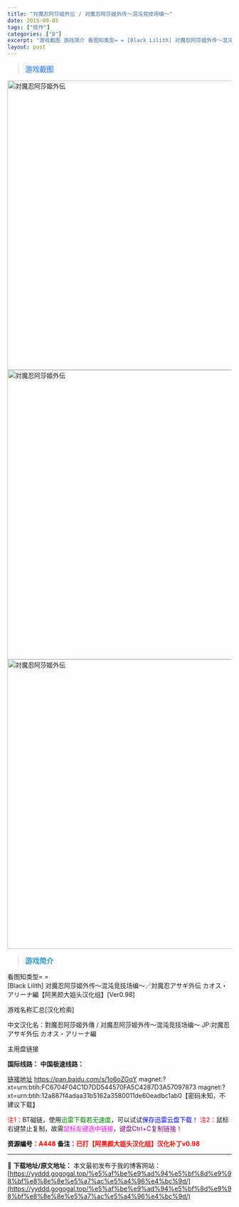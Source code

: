 ```yaml
---
title: "対魔忍阿莎姬外伝 / 对魔忍阿莎姬外传～混沌竞技场编～"
date: 2015-09-05
tags: ["拔作"]
categories: ["D"]
excerpt: "游戏截图 游戏简介 看图知类型= = [Black Lilith] 对魔忍阿莎姬外传～混沌竞技场编～／対魔忍アサギ外伝 カオス・アリーナ編【阿黑颜大姐头汉化组】[Ver0.98] 游戏名称汇总[汉化检索] 中文汉化名：對魔忍阿莎姬外傳 / 对魔忍阿莎姬外传～混沌竞技场编～ JP:対魔忍アサギ外伝 カ&hellip;"
layout: post
---
```


<div>
<blockquote><b><span style="font-size: 12pt; color: #6699ff;">游戏截图</span></b></blockquote>
<div><img title="点击放大" src="https://yyddd.gogogal.top/wp-content/uploads/2025/04/20250429_6810ef091c93a.webp" alt="対魔忍阿莎姬外伝" width="650" /></div>
<div><img title="点击放大" src="https://yyddd.gogogal.top/wp-content/uploads/2025/04/20250429_6810ef0b34ffa.webp" alt="対魔忍阿莎姬外伝" width="650" /></div>
<div><img title="点击放大" src="https://yyddd.gogogal.top/wp-content/uploads/2025/04/20250429_6810ef0c78a53.webp" alt="対魔忍阿莎姬外伝" width="650" /></div>
<blockquote><b><span style="font-size: 12pt; color: #3399cc;">游戏简介</span></b></blockquote>
<div>看图知类型= =</div>
[Black Lilith] 对魔忍阿莎姬外传～混沌竞技场编～／対魔忍アサギ外伝 カオス・アリーナ編【阿黑颜大姐头汉化组】[Ver0.98]

游戏名称汇总[汉化检索]

中文汉化名：對魔忍阿莎姬外傳 / 对魔忍阿莎姬外传～混沌竞技场编～
JP:対魔忍アサギ外伝 カオス・アリーナ編

</div>
<div class="panel panel-primary">
<div class="panel-heading">主用盘链接</div>
<div class="panel-body">

<b>国际线路：</b>
<b>中国极速线路：</b>
<!--wechatfans start-->

<a href="https://pan.xunlei.com/s/VOR9boi0Itbnbc5mpr_pLiXBA1?pwd=e2gj#">链接地址</a>
https://pan.baidu.com/s/1o6oZGqY
magnet:?xt=urn:btih:FC6704F04C1D7DD544570FA5C4287D3A57097873
magnet:?xt=urn:btih:12a887f4adaa31b5162a3580011de60eadbc1ab0【密码未知，不建议下载】

<!--wechatfans end-->
<span style="color: #ff0000;">注1：</span>BT磁链，使用<span style="color: #008000;">迅雷下载若无速度</span>，可以试试<span style="color: #0000ff;">保存迅雷云盘下载！</span>
<span style="color: #ff0000;">注2：</span>鼠标右键禁止复制，故需<span style="color: #ff00ff;">鼠标左键选中链接</span>，<span style="color: #800080;">键盘Ctrl+C复制链接！</span>

</div>
<div class="panel-footer"><span style="color: #ff0000;"><b><span style="color: #000000;">资源编号</span>：A448</b></span>
<span style="color: #ff0000;"><b><span style="color: #000000;">备注</span>：已打【阿黑颜大姐头汉化组】汉化补丁v0.98</b></span></div>
</div>

---
📖 **下载地址/原文地址：** 本文最初发布于我的博客网站：[https://yyddd.gogogal.top/%e5%af%be%e9%ad%94%e5%bf%8d%e9%98%bf%e8%8e%8e%e5%a7%ac%e5%a4%96%e4%bc%9d/](https://yyddd.gogogal.top/%e5%af%be%e9%ad%94%e5%bf%8d%e9%98%bf%e8%8e%8e%e5%a7%ac%e5%a4%96%e4%bc%9d/)

